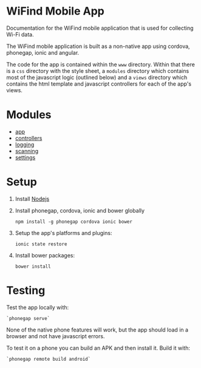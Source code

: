 # WiFind Mobile App

Documentation for the WiFind mobile application that is used for collecting
Wi-Fi data.

The WiFind mobile application is built as a non-native app using cordova,
phonegap, ionic and angular.

The code for the app is contained within the `www` directory. Within that there
is a `css` directory with the style sheet, a `modules` directory which contains
most of the javascript logic (outlined below) and a `views` directory which
contains the html template and javascript controllers for each of the app's
views.

# Modules

* [app](app.html)
* [controllers](controllers.html)
* [logging](logging.html)
* [scanning](scanning.html)
* [settings](settings.html)

# Setup

1. Install [Nodejs](nodejs.org)
2. Install phonegap, cordova, ionic and bower globally

    `npm install -g phonegap cordova ionic bower`

3. Setup the app's platforms and plugins:

      `ionic state restore`

4. Install bower packages:

      `bower install`

# Testing

Test the app locally with:

    `phonegap serve`

None of the native phone features will work, but the app should load in a browser and not have javascript errors.

To test it on a phone you can build an APK and then install it. Build it with:

    `phonegap remote build android`
